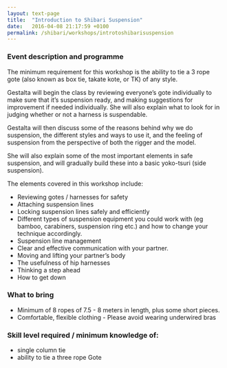 ```yaml
---
layout: text-page
title:  "Introduction to Shibari Suspension"
date:   2016-04-08 21:17:59 +0100
permalink: /shibari/workshops/introtoshibarisuspension
---
```

### Event description and programme

The minimum requirement for this workshop is the ability to tie a 3 rope gote (also known as box tie, takate kote, or TK) of any style.

Gestalta will begin the class by reviewing everyone’s gote individually to make sure that it’s suspension ready, and making suggestions for improvement if needed individually. She will also explain what to look for in judging whether or not a harness is suspendable.

Gestalta will then discuss some of the reasons behind why we do suspension, the different styles and ways to use it, and the feeling of suspension from the perspective of both the rigger and the model.

She will also explain some of the most important elements in safe suspension, and will gradually build these into a basic yoko-tsuri (side suspension).

The elements covered in this workshop include:

* Reviewing gotes / harnesses for safety
* Attaching suspension lines
* Locking suspension lines safely and efficiently
* Different types of suspension equipment you could work with (eg bamboo, carabiners, suspension ring etc.) and how to change your technique accordingly.
* Suspension line management
* Clear and effective communication with your partner.
* Moving and lifting your partner’s body
* The usefulness of hip harnesses
* Thinking a step ahead
* How to get down

### What to bring

* Minimum of 8 ropes of 7.5 - 8 meters in length, plus some short pieces.
* Comfortable, flexible clothing - Please avoid wearing underwired bras


### Skill level required / minimum knowledge of:

* single column tie
* ability to tie a three rope Gote

